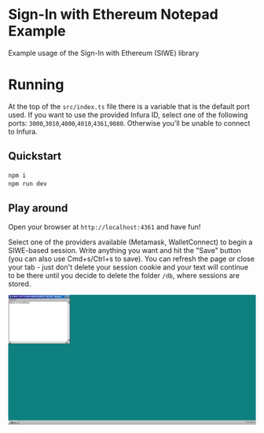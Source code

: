 # Sign-In with Ethereum Notepad Example
Example usage of the Sign-In with Ethereum (SIWE) library

# Running
At the top of the `src/index.ts` file there is a variable that is the default port
used. If you want to use the provided Infura ID, select one of the following ports: 
`3000`,`3010`,`4000`,`4010`,`4361`,`9080`. Otherwise you'll be unable to connect 
to Infura.

## Quickstart
```bash
npm i
npm run dev
```

## Play around
Open your browser at `http://localhost:4361` and have fun!

Select one of the providers available (Metamask, WalletConnect) to begin a SIWE-based
session. Write anything you want and hit the "Save" button (you can also use Cmd+s/Ctrl+s to save). You can refresh the page or close your tab -  just don't delete your session cookie and your text will continue to be there until you decide to delete the folder `/db`, where sessions are stored.

![Sign-In with Ethereum Notepad](./notepad.png "Sign-In with Ethereum Notepad")
